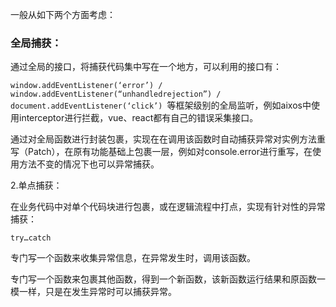 一般从如下两个方面考虑：

### 全局捕获：

通过全局的接口，将捕获代码集中写在一个地方，可以利用的接口有：

`window.addEventListener(‘error’) / window.addEventListener(“unhandledrejection”) / document.addEventListener(‘click’) `等框架级别的全局监听，例如aixos中使用interceptor进行拦截，vue、react都有自己的错误采集接口。

通过对全局函数进行封装包裹，实现在在调用该函数时自动捕获异常对实例方法重写（Patch），在原有功能基础上包裹一层，例如对console.error进行重写，在使用方法不变的情况下也可以异常捕获。

2.单点捕获：

在业务代码中对单个代码块进行包裹，或在逻辑流程中打点，实现有针对性的异常捕获：

`try…catch`

专门写一个函数来收集异常信息，在异常发生时，调用该函数。

专门写一个函数来包裹其他函数，得到一个新函数，该新函数运行结果和原函数一模一样，只是在发生异常时可以捕获异常。

